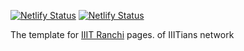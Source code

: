 [![Netlify Status](https://api.netlify.com/api/v1/badges/1b61bde8-e41e-44a2-88d6-f0897f327a10/deploy-status)](https://app.netlify.com/sites/iiitranchi/deploys)
[![Netlify Status](https://api.netlify.com/api/v1/badges/a6255cc3-4674-42ef-aa4e-e3aabdf9d1cf/deploy-status)](https://app.netlify.com/sites/iiit/deploys)

The template for [IIIT Ranchi](https://iiitranchi.netlify.app/) pages. of IIITians network
